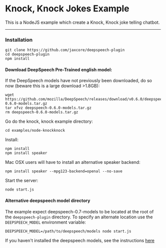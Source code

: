 # Knock, Knock Jokes Example

This is a NodeJS example which create a Knock, Knock joke telling chatbot.

---

### Installation

```
git clone https://github.com/jaxcore/deepspeech-plugin
cd deepspeech-plugin
npm install
```

#### Download DeepSpeech Pre-Trained english model:

If the DeepSpeech models have not previously been downloaded, do so now (beware this is a large download >1.8GB):

```
wget https://github.com/mozilla/DeepSpeech/releases/download/v0.6.0/deepspeech-0.6.0-models.tar.gz
tar xfvz deepspeech-0.6.0-models.tar.gz
rm deepspeech-0.6.0-models.tar.gz
```

Go do the knock, knock example directory:

```
cd examples/node-knockknock
```

Install:

```
npm install
npm install speaker
```

Mac OSX users will have to install an alternative speaker backend:

```
npm install speaker --mpg123-backend=openal --no-save
```

Start the server:

```
node start.js
```

#### Alternative deepspeech model directory

The example expect deepspeech-0.7-models to be located at the root of the `deepspeech-plugin` directory.  To specify an alternate location use the `DEEPSPEECH_MODEL` environment variable:

```
DEEPSPEECH_MODEL=/path/to/deepspeech/models node start.js
```

If you haven't installed the deepspeech models, see the instructions [here](https://github.com/jaxcore/deepspeech-plugin)